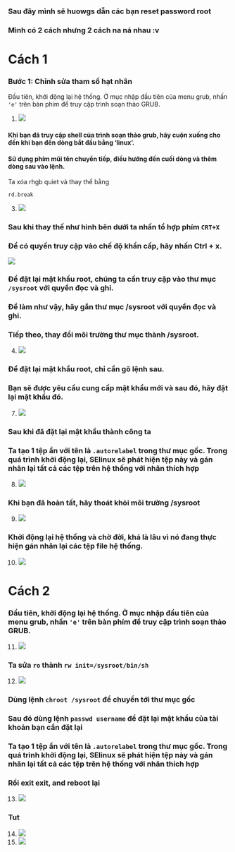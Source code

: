 ### Sau đây mình sẽ huowgs dẫn các bạn reset password root
### Mình có 2 cách nhưng  2 cách na ná nhau :v
# Cách 1
### **Bước 1: Chỉnh sửa tham số hạt nhân**
Đầu tiên, khởi động lại hệ thống. Ở mục nhập đầu tiên của menu grub, nhấn `'e'` trên bàn phím để truy cập trình soạn thảo GRUB.
1.	![](https://img001.prntscr.com/file/img001/68fZ5aYCRi23Z-xoXZ527g.png)
#### Khi bạn đã truy cập shell của trình soạn thảo grub, hãy cuộn xuống cho đến khi bạn đến dòng bắt đầu bằng ‘linux’. 
#### Sử dụng phím mũi tên chuyển tiếp, điều hướng đến cuối dòng và thêm dòng sau vào lệnh.
Ta xóa rhgb quiet và thay thế bằng
```
rd.break
```

3.	![](https://img001.prntscr.com/file/img001/G51-3BZaRMSWfyCT0hUywg.png)
### Sau khi thay thế như hình bên dưới ta nhấn tổ hợp phím `CRT+X`
### Để có quyền truy cập vào chế độ khẩn cấp, hãy nhấn Ctrl + x.
![](https://img001.prntscr.com/file/img001/3VepgTAHSgumMX8EYOxgVA.png)
### Để đặt lại mật khẩu root, chúng ta cần truy cập vào thư mục `/sysroot` với quyền đọc và ghi. 
### Để làm như vậy, hãy gắn thư mục /sysroot với quyền đọc và ghi.
### Tiếp theo, thay đổi môi trường thư mục thành /sysroot.
4.	![](https://img001.prntscr.com/file/img001/dNPHEJRZT0C-LBpG8G92rw.png)
### Để đặt lại mật khẩu root, chỉ cần gõ lệnh sau. 
### Bạn sẽ được yêu cầu cung cấp mật khẩu mới và sau đó, hãy đặt lại mật khẩu đó.
7.	![](https://img001.prntscr.com/file/img001/_hZNYSu9QQO1QBKMlR4hsg.png)
### Sau khi đã đặt lại mật khẩu thành công ta
### Ta tạo 1 tệp ẩn với tên là `.autorelabel` trong thư mục gốc. Trong quá trình khởi động lại, SElinux sẽ phát hiện tệp này và gán nhãn lại tất cả các tệp trên hệ thống với nhãn thích hợp 
8.	![](https://img001.prntscr.com/file/img001/FD3BT2GHQVqUIX5X9q3PkA.png)
### Khi bạn đã hoàn tất, hãy thoát khỏi môi trường /sysroot
9.	![](https://img001.prntscr.com/file/img001/qlDV7M0-RDCaH1kmShV-8A.png)
### Khởi động lại hệ thống và chờ đời, khá là lâu vì nó đang thực hiện gán nhãn lại các tệp file hệ thống.
10.	![](https://img001.prntscr.com/file/img001/cOVP28SlQw-gkFpaBkmvRw.png)

# Cách 2
### Đầu tiên, khởi động lại hệ thống. Ở mục nhập đầu tiên của menu grub, nhấn `'e'` trên bàn phím để truy cập trình soạn thảo GRUB.
11.	![](https://img001.prntscr.com/file/img001/YF1NjrOET1a3z6HDn3rM0A.png)
### Ta sửa `ro` thành `rw init=/sysroot/bin/sh`
12.	![](https://img001.prntscr.com/file/img001/XHoooKaFQc-F_7B4CaV0yQ.png)
### Dùng lệnh `chroot /sysroot` để chuyển tới thư mục gốc
### Sau đó dùng lệnh `passwd username` để đặt lại mật khẩu của tài khoản bạn cần đặt lại
### Ta tạo 1 tệp ẩn với tên là `.autorelabel` trong thư mục gốc. Trong quá trình khởi động lại, SElinux sẽ phát hiện tệp này và gán nhãn lại tất cả các tệp trên hệ thống với nhãn thích hợp 
### Rồi exit exit, and reboot lại 
13.	![](https://img001.prntscr.com/file/img001/uFFwOkONTGiuszzWUQyc-w.png)
### Tut
14.	![](https://img001.prntscr.com/file/img001/A8i98XYxQ6yeT2EJlSx3CQ.png)
15.	![](https://img001.prntscr.com/file/img001/BeWQRytDTKKaRIzsk6q6yg.png)
